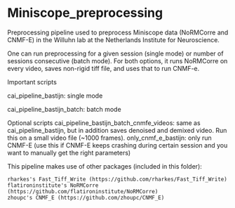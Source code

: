 # Miniscope_preprocessing
Preprocessing pipeline used to preprocess Miniscope data (NoRMCorre and CNMF-E) in the Willuhn lab at the Netherlands Institute for Neuroscience. 

One can run preprocessing for a given session (single mode) or number of sessions consecutive (batch mode). For both options, it runs NoRMCorre on every video, saves non-rigid tiff file, and uses that to run CNMF-e. 

Important scripts

cai_pipeline_bastijn: single mode

cai_pipeline_bastijn_batch: batch mode

Optional scripts
cai_pipeline_bastijn_batch_cnmfe_videos: same as cai_pipeline_bastijn, but in addition saves denoised and demixed video. Run this on a small video file (~1000 frames).
only_cnmf_e_bastijn: only run CNMF-E (use this if CNMF-E keeps crashing during certain session and you want to manually get the right parameters)

This pipeline makes use of other packages (included in this folder):

    rharkes's Fast_Tiff_Write (https://github.com/rharkes/Fast_Tiff_Write)
    flatironinstitute's NoRMCorre (https://github.com/flatironinstitute/NoRMCorre)
    zhoupc's CNMF_E (https://github.com/zhoupc/CNMF_E)
